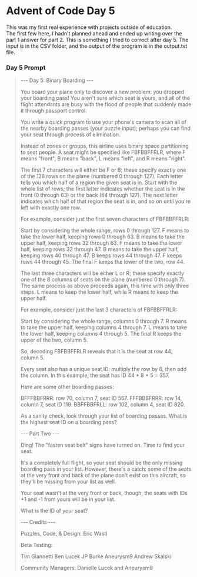 # Advent of Code Day 5
This was my first real experience with projects outside of education.  
The first few here, I hadn't planned ahead and ended up writing over the part 1 answer for part 2.  This is something I tried to correct after day 5.
The input is in the CSV folder, and the output of the program is in the output.txt file.

### Day 5 Prompt
>--- Day 5: Binary Boarding ---
>
>You board your plane only to discover a new problem: you dropped your boarding pass! You aren't sure which seat is yours, and all of the flight attendants are busy with the flood of people that suddenly made it through passport control.
>
>You write a quick program to use your phone's camera to scan all of the nearby boarding passes (your puzzle input); perhaps you can find your seat through process of elimination.
>
>Instead of zones or groups, this airline uses binary space partitioning to seat people. A seat might be specified like FBFBBFFRLR, where F means "front", B means "back", L means "left", and R means "right".
>
>The first 7 characters will either be F or B; these specify exactly one of the 128 rows on the plane (numbered 0 through 127). Each letter tells you which half of a region the given seat is in. Start with the whole list of rows; the first letter indicates whether the seat is in the front (0 through 63) or the back (64 through 127). The next letter indicates which half of that region the seat is in, and so on until you're left with exactly one row.
>
>For example, consider just the first seven characters of FBFBBFFRLR:
>
>    Start by considering the whole range, rows 0 through 127.
>    F means to take the lower half, keeping rows 0 through 63.
>    B means to take the upper half, keeping rows 32 through 63.
>    F means to take the lower half, keeping rows 32 through 47.
>    B means to take the upper half, keeping rows 40 through 47.
>    B keeps rows 44 through 47.
>    F keeps rows 44 through 45.
>    The final F keeps the lower of the two, row 44.
>
>The last three characters will be either L or R; these specify exactly one of the 8 columns of seats on the plane (numbered 0 through 7). The same process as above proceeds again, this time with only three steps. L means to keep the lower half, while R means to keep the upper half.
>
>For example, consider just the last 3 characters of FBFBBFFRLR:
>
>    Start by considering the whole range, columns 0 through 7.
>    R means to take the upper half, keeping columns 4 through 7.
>    L means to take the lower half, keeping columns 4 through 5.
>    The final R keeps the upper of the two, column 5.
>
>So, decoding FBFBBFFRLR reveals that it is the seat at row 44, column 5.
>
>Every seat also has a unique seat ID: multiply the row by 8, then add the column. In this example, the seat has ID 44 * 8 + 5 = 357.
>
>Here are some other boarding passes:
>
>    BFFFBBFRRR: row 70, column 7, seat ID 567.
>    FFFBBBFRRR: row 14, column 7, seat ID 119.
>    BBFFBBFRLL: row 102, column 4, seat ID 820.
>
>As a sanity check, look through your list of boarding passes. What is the highest seat ID on a boarding pass?
>
>--- Part Two ---
>
>Ding! The "fasten seat belt" signs have turned on. Time to find your seat.
>
>It's a completely full flight, so your seat should be the only missing boarding pass in your list. However, there's a catch: some of the seats at the very front and back of the plane don't exist on this aircraft, so they'll be missing from your list as well.
>
>Your seat wasn't at the very front or back, though; the seats with IDs +1 and -1 from yours will be in your list.
>
>What is the ID of your seat?
>
>
>--- Credits ---
>
>Puzzles, Code, & Design: Eric Wastl
>
>Beta Testing:
>
>    Tim Giannetti
>    Ben Lucek
>    JP Burke
>    Aneurysm9
>    Andrew Skalski
>
>Community Managers: Danielle Lucek and Aneurysm9
